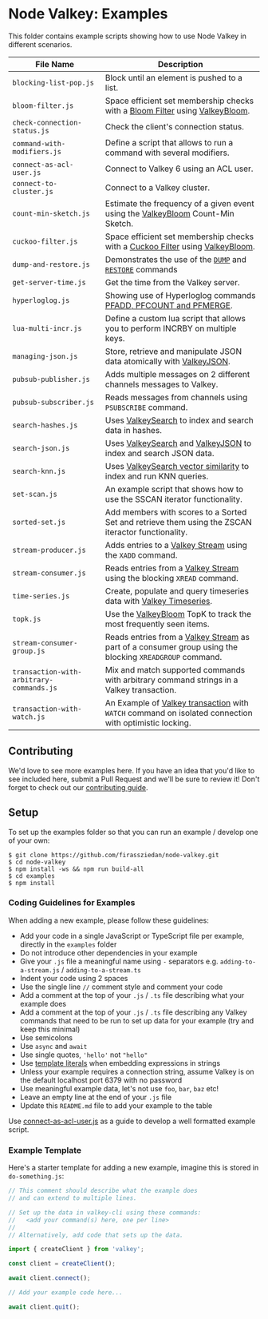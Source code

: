 # Node Valkey: Examples

This folder contains example scripts showing how to use Node Valkey in different scenarios.

| File Name                                | Description                                                                                                                                          |
|------------------------------------------|------------------------------------------------------------------------------------------------------------------------------------------------------|
| `blocking-list-pop.js`                   | Block until an element is pushed to a list.                                                                                                          |
| `bloom-filter.js`                        | Space efficient set membership checks with a [Bloom Filter](https://en.wikipedia.org/wiki/Bloom_filter) using [ValkeyBloom](https://valkeybloom.io).   |
| `check-connection-status.js`             | Check the client's connection status.                                                                                                                |
| `command-with-modifiers.js`              | Define a script that allows to run a command with several modifiers.                                                                                 |
| `connect-as-acl-user.js`                 | Connect to Valkey 6 using an ACL user.                                                                                                                |
| `connect-to-cluster.js`                  | Connect to a Valkey cluster.                                                                                                                          |
| `count-min-sketch.js`                    | Estimate the frequency of a given event using the [ValkeyBloom](https://valkeybloom.io) Count-Min Sketch.                                              |
| `cuckoo-filter.js`                       | Space efficient set membership checks with a [Cuckoo Filter](https://en.wikipedia.org/wiki/Cuckoo_filter) using [ValkeyBloom](https://valkeybloom.io). |
| `dump-and-restore.js`                    | Demonstrates the use of the [`DUMP`](https://valkey.io/commands/dump/) and [`RESTORE`](https://valkey.io/commands/restore/) commands                   |
| `get-server-time.js`                     | Get the time from the Valkey server.                                                                                                                  |
| `hyperloglog.js`                         | Showing use of Hyperloglog commands [PFADD, PFCOUNT and PFMERGE](https://valkey.io/commands/?group=hyperloglog).                                      |
| `lua-multi-incr.js`                      | Define a custom lua script that allows you to perform INCRBY on multiple keys.                                                                       |
| `managing-json.js`                       | Store, retrieve and manipulate JSON data atomically with [ValkeyJSON](https://valkeyjson.io/).                                                         |
| `pubsub-publisher.js`                    | Adds multiple messages on 2 different channels messages to Valkey.                                                                                    |
| `pubsub-subscriber.js`                   | Reads messages from channels using `PSUBSCRIBE` command.                                                                                             |
| `search-hashes.js`                       | Uses [ValkeySearch](https://valkeyearch.io) to index and search data in hashes.                                                                         |
| `search-json.js`                         | Uses [ValkeySearch](https://valkeyearch.io/) and [ValkeyJSON](https://valkeyjson.io/) to index and search JSON data.                                      |
| `search-knn.js`                          | Uses [ValkeySearch vector similarity]([https://valkeyearch.io/](https://valkey.io/docs/stack/search/reference/vectors/)) to index and run KNN queries.   |
| `set-scan.js`                            | An example script that shows how to use the SSCAN iterator functionality.                                                                            |
| `sorted-set.js`                          | Add members with scores to a Sorted Set and retrieve them using the ZSCAN iteractor functionality.                                                   |
| `stream-producer.js`                     | Adds entries to a [Valkey Stream](https://valkey.io/topics/streams-intro) using the `XADD` command.                                                    |
| `stream-consumer.js`                     | Reads entries from a [Valkey Stream](https://valkey.io/topics/streams-intro) using the blocking `XREAD` command.                                       |
| `time-series.js`                         | Create, populate and query timeseries data with [Valkey Timeseries](https://valkeytimeseries.io).                                                      |
| `topk.js`                                | Use the [ValkeyBloom](https://valkeybloom.io) TopK to track the most frequently seen items.                                                            |
| `stream-consumer-group.js`               | Reads entries from a [Valkey Stream](https://valkey.io/topics/streams-intro) as part of a consumer group using the blocking `XREADGROUP` command.      |
| `transaction-with-arbitrary-commands.js` | Mix and match supported commands with arbitrary command strings in a Valkey transaction.                                                              |
| `transaction-with-watch.js`              | An Example of [Valkey transaction](https://valkey.io/docs/manual/transactions) with `WATCH` command on isolated connection with optimistic locking.    |

## Contributing

We'd love to see more examples here. If you have an idea that you'd like to see included here, submit a Pull Request and we'll be sure to review it! Don't forget to check out our [contributing guide](../CONTRIBUTING.md).

## Setup

To set up the examples folder so that you can run an example / develop one of your own:

```
$ git clone https://github.com/firassziedan/node-valkey.git
$ cd node-valkey
$ npm install -ws && npm run build-all
$ cd examples
$ npm install
```

### Coding Guidelines for Examples

When adding a new example, please follow these guidelines:

- Add your code in a single JavaScript or TypeScript file per example, directly in the `examples` folder
- Do not introduce other dependencies in your example
- Give your `.js` file a meaningful name using `-` separators e.g. `adding-to-a-stream.js` / `adding-to-a-stream.ts`
- Indent your code using 2 spaces
- Use the single line `//` comment style and comment your code
- Add a comment at the top of your `.js` / `.ts` file describing what your example does
- Add a comment at the top of your `.js` / `.ts` file describing any Valkey commands that need to be run to set up data for your example (try and keep this minimal)
- Use semicolons
- Use `async` and `await`
- Use single quotes, `'hello'` not `"hello"`
- Use [template literals](https://developer.mozilla.org/en-US/docs/Web/JavaScript/Reference/Template_literals) when embedding expressions in strings
- Unless your example requires a connection string, assume Valkey is on the default localhost port 6379 with no password
- Use meaningful example data, let's not use `foo`, `bar`, `baz` etc!
- Leave an empty line at the end of your `.js` file
- Update this `README.md` file to add your example to the table

Use [connect-as-acl-user.js](./connect-as-acl-user.js) as a guide to develop a well formatted example script.

### Example Template

Here's a starter template for adding a new example, imagine this is stored in `do-something.js`:

```javascript
// This comment should describe what the example does
// and can extend to multiple lines.

// Set up the data in valkey-cli using these commands:
//   <add your command(s) here, one per line>
//
// Alternatively, add code that sets up the data.

import { createClient } from 'valkey';

const client = createClient();

await client.connect();

// Add your example code here...

await client.quit();
```
